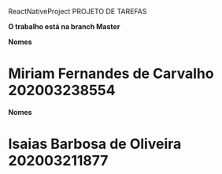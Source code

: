 ReactNativeProject
PROJETO DE TAREFAS

<b>O trabalho está na branch Master<b>


Nomes
<h1>Miriam Fernandes de Carvalho 202003238554</h1>
Nomes
<h1>Isaias Barbosa de Oliveira 202003211877</h1>
